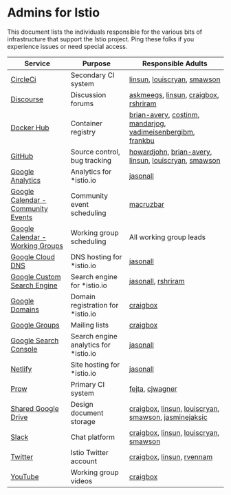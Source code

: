 # Admins for Istio

This document lists the individuals responsible for the various bits of infrastructure
that support the Istio project. Ping these folks if you experience issues or need special 
access.

| Service | Purpose | Responsible Adults
|---------|---------|-------------------
| [CircleCi](https://circleci.com) | Secondary CI system | [linsun](https://github.com/linsun), [louiscryan](https://github.com/louiscryan), [smawson](https://github.com/smawson)
| [Discourse](https://discuss.istio.io) | Discussion forums | [askmeegs](https://github.com/askmeegs), [linsun](https://github.com/linsun), [craigbox](https://github.com/craigbox), [rshriram](https://github.com/rshriram)
| [Docker Hub](https://hub.docker.com) | Container registry | [brian-avery](https://github.com/brian-avery), [costinm](https://github.com/costinm), [mandarjog](https://github.com/mandarjog), [vadimeisenbergibm](https://github.com/vadimeisenbergibm), [frankbu](https://github.com/frankbu)
| [GitHub](https://github.com/istio) | Source control, bug tracking | [howardjohn](https://github.com/howardjohn), [brian-avery](https://github.com/brian-avery), [linsun](https://github.com/linsun), [louiscryan](https://github.com/louiscryan), [smawson](https://github.com/smawson)
| [Google Analytics](https://analytics.google.com/analytics/web/) | Analytics for *istio.io | [jasonall](https://github.com/jasonall)
| [Google Calendar - Community Events](https://calendar.google.com/calendar/embed?src=i10ogf58krfbrsjai5qi16g4do%40group.calendar.google.com&ctz=America%2FLos_Angeles) | Community event scheduling | [macruzbar ](https://github.com/macruzbar)
| [Google Calendar - Working Groups](https://calendar.google.com/calendar/embed?src=4uhe8fi8sf1e3tvmvh6vrq2dog%40group.calendar.google.com&ctz=America%2FLos_Angeles) | Working group scheduling | All working group leads
| [Google Cloud DNS](https://cloud.google.com/dns) | DNS hosting for *istio.io | [jasonall](https://github.com/jasonall)
| [Google Custom Search Engine](https://cse.google.com/cse/) | Search engine for *istio.io | [jasonall](https://github.com/jasonall), [rshriram](https://github.com/rshriram)
| [Google Domains](https://domains.google.com) | Domain registration for *istio.io | [craigbox](https://github.com/craigbox)
| [Google Groups](https://googlegroups.com) | Mailing lists | [craigbox](https://github.com/craigbox)
| [Google Search Console](https://search.google.com/search-console/about) | Search engine analytics for *istio.io | [jasonall](https://github.com/jasonall)
| [Netlify](https://netlify.com) | Site hosting for *istio.io | [jasonall](https://github.com/jasonall)
| [Prow](https://prow.istio.io) | Primary CI system | [fejta](https://github.com/fetja),  [cjwagner](https://github.com/cjwagner)
| [Shared Google Drive](https://drive.google.com/corp/drive/u/0/folders/0AIS5p3eW9BCtUk9PVA) | Design document storage | [craigbox](https://github.com/craigbox), [linsun](https://github.com/linsun), [louiscryan](https://github.com/louiscryan), [smawson](https://github.com/smawson), [jasminejaksic](https://github.com/jasminejaksic)
| [Slack](https://istio.slack.com) | Chat platform | [craigbox](https://github.com/craigbox), [linsun](https://github.com/linsun), [louiscryan](https://github.com/louiscryan), [smawson](https://github.com/smawson)
| [Twitter](https://twitter.com/IstioMesh) | Istio Twitter account | [craigbox](https://github.com/craigbox), [linsun](https://github.com/linsun), [rvennam](https://github.com/rvennam)
| [YouTube](https://www.youtube.com/c/istio) | Working group videos | [craigbox](https://github.com/craigbox)
